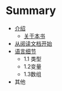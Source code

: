 # Summary

* [介绍](README.md)
   * [关于本书](about.md)
* [从阅读文档开始](chapter1.md)
* [语言细节](1_yu_yan_xi_jie.md)
   * 1.1 类型
   * 1.2变量
   * 1.3数组
* 其他

